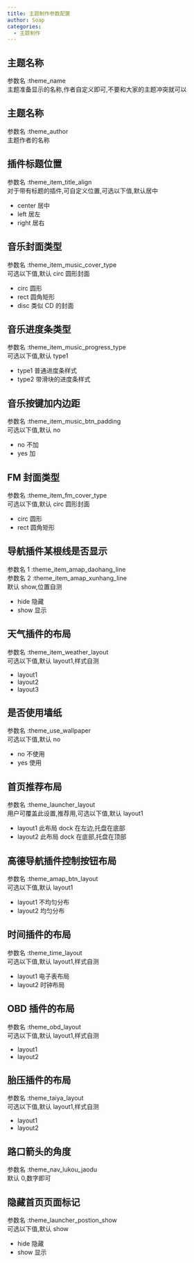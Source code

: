 ```yaml
---
title: 主题制作参数配置
author: Soap
categories:
  - 主题制作
---
```


## 主题名称

参数名 :theme_name<br/>
主题准备显示的名称,作者自定义即可,不要和大家的主题冲突就可以

## 主题名称

参数名 :theme_author<br/>
主题作者的名称

## 插件标题位置

参数名 :theme_item_title_align<br/>
对于带有标题的插件,可自定义位置,可选以下值,默认居中

- center 居中
- left 居左
- right 居右

## 音乐封面类型

参数名 :theme_item_music_cover_type<br/>
可选以下值,默认 circ 圆形封面

- circ 圆形
- rect 圆角矩形
- disc 类似 CD 的封面

## 音乐进度条类型

参数名 :theme_item_music_progress_type<br/>
可选以下值,默认 type1

- type1 普通进度条样式
- type2 带滑块的进度条样式

## 音乐按键加内边距

参数名 :theme_item_music_btn_padding<br/>
可选以下值,默认 no

- no 不加
- yes 加

## FM 封面类型

参数名 :theme_item_fm_cover_type<br/>
可选以下值,默认 circ 圆形封面

- circ 圆形
- rect 圆角矩形

## 导航插件某根线是否显示

参数名 1 :theme_item_amap_daohang_line<br/>
参数名 2 :theme_item_amap_xunhang_line<br/>
默认 show,位置自测

- hide 隐藏
- show 显示

## 天气插件的布局

参数名 :theme_item_weather_layout<br/>
可选以下值,默认 layout1,样式自测

- layout1
- layout2
- layout3

## 是否使用墙纸

参数名 :theme_use_wallpaper<br/>
可选以下值,默认 no

- no 不使用
- yes 使用

## 首页推荐布局

参数名 :theme_launcher_layout<br/>
用户可覆盖此设置,推荐用,可选以下值,默认 layout1

- layout1 此布局 dock 在左边,托盘在底部
- layout2 此布局 dock 在底部,托盘在顶部

## 高德导航插件控制按钮布局

参数名 :theme_amap_btn_layout<br/>
可选以下值,默认 layout1

- layout1 不均匀分布
- layout2 均匀分布

## 时间插件的布局

参数名 :theme_time_layout<br/>
可选以下值,默认 layout1,样式自测

- layout1 电子表布局
- layout2 时钟布局

## OBD 插件的布局

参数名 :theme_obd_layout<br/>
可选以下值,默认 layout1,样式自测

- layout1
- layout2

## 胎压插件的布局

参数名 :theme_taiya_layout<br/>
可选以下值,默认 layout1,样式自测

- layout1
- layout2

## 路口箭头的角度

参数名 :theme_nav_lukou_jaodu<br/>
默认 0,数字即可

## 隐藏首页页面标记

参数名 :theme_launcher_postion_show<br/>
可选以下值,默认 show

- hide 隐藏
- show 显示
